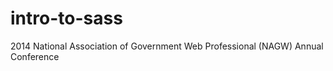 intro-to-sass
=============

2014 National Association of Government Web Professional (NAGW) Annual Conference
